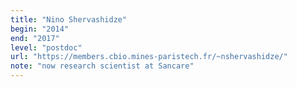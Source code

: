 ```yaml
---
title: "Nino Shervashidze"
begin: "2014"
end: "2017"
level: "postdoc"
url: "https://members.cbio.mines-paristech.fr/~nshervashidze/"
note: "now research scientist at Sancare"
---
```

